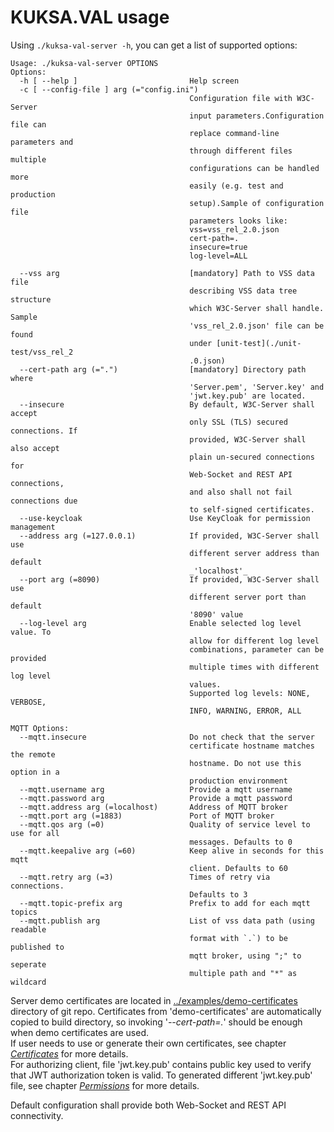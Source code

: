 
# KUKSA.VAL usage
Using `./kuksa-val-server -h`, you can get a list of supported options:

```
Usage: ./kuksa-val-server OPTIONS
Options:
  -h [ --help ]                         Help screen
  -c [ --config-file ] arg (="config.ini")
                                        Configuration file with W3C-Server 
                                        input parameters.Configuration file can
                                        replace command-line parameters and 
                                        through different files multiple 
                                        configurations can be handled more 
                                        easily (e.g. test and production 
                                        setup).Sample of configuration file 
                                        parameters looks like:
                                        vss=vss_rel_2.0.json
                                        cert-path=. 
                                        insecure=true 
                                        log-level=ALL
                                        
  --vss arg                             [mandatory] Path to VSS data file 
                                        describing VSS data tree structure 
                                        which W3C-Server shall handle. Sample 
                                        'vss_rel_2.0.json' file can be found 
                                        under [unit-test](./unit-test/vss_rel_2
                                        .0.json)
  --cert-path arg (=".")                [mandatory] Directory path where 
                                        'Server.pem', 'Server.key' and 
                                        'jwt.key.pub' are located. 
  --insecure                            By default, W3C-Server shall accept 
                                        only SSL (TLS) secured connections. If 
                                        provided, W3C-Server shall also accept 
                                        plain un-secured connections for 
                                        Web-Socket and REST API connections, 
                                        and also shall not fail connections due
                                        to self-signed certificates.
  --use-keycloak                        Use KeyCloak for permission management
  --address arg (=127.0.0.1)            If provided, W3C-Server shall use 
                                        different server address than default 
                                        _'localhost'_
  --port arg (=8090)                    If provided, W3C-Server shall use 
                                        different server port than default 
                                        '8090' value
  --log-level arg                       Enable selected log level value. To 
                                        allow for different log level 
                                        combinations, parameter can be provided
                                        multiple times with different log level
                                        values.
                                        Supported log levels: NONE, VERBOSE, 
                                        INFO, WARNING, ERROR, ALL

MQTT Options:
  --mqtt.insecure                       Do not check that the server 
                                        certificate hostname matches the remote
                                        hostname. Do not use this option in a 
                                        production environment
  --mqtt.username arg                   Provide a mqtt username
  --mqtt.password arg                   Provide a mqtt password
  --mqtt.address arg (=localhost)       Address of MQTT broker
  --mqtt.port arg (=1883)               Port of MQTT broker
  --mqtt.qos arg (=0)                   Quality of service level to use for all
                                        messages. Defaults to 0
  --mqtt.keepalive arg (=60)            Keep alive in seconds for this mqtt 
                                        client. Defaults to 60
  --mqtt.retry arg (=3)                 Times of retry via connections. 
                                        Defaults to 3
  --mqtt.topic-prefix arg               Prefix to add for each mqtt topics
  --mqtt.publish arg                    List of vss data path (using readable 
                                        format with `.`) to be published to 
                                        mqtt broker, using ";" to seperate 
                                        multiple path and "*" as wildcard

```


Server demo certificates are located in [../examples/demo-certificates](../examples/demo-certificates) directory of git repo. Certificates from 'demo-certificates' are automatically copied to build directory, so invoking '_--cert-path=._' should be enough when demo certificates are used.  
If user needs to use or generate their own certificates, see chapter [_Certificates_](#Certificates) for more details.  
For authorizing client, file 'jwt.key.pub' contains public key used to verify that JWT authorization token is valid. To generated different 'jwt.key.pub' file, see chapter [_Permissions_](#Permissions) for more details.

Default configuration shall provide both Web-Socket and REST API connectivity.
